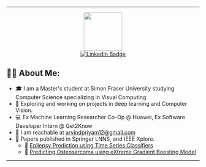 
---
<div id="header" align="center">
  <img src="https://media.giphy.com/media/i4MAH84pqe2m2aVojc/giphy.gif" width="100"/>
</div>
<div id="badges" align="center">
  <a href="https://www.linkedin.com/in/aravind-priyamvadan-vedadhri-0b3a1119a/">
    <img src="https://img.shields.io/badge/LinkedIn-blue?style=for-the-badge&logo=linkedin&logoColor=white" alt="LinkedIn Badge"/>
  </a>
</div>

## 👨‍💻 About Me:
- 🎓 I am a Master's student at Simon Fraser University studying Computer Science specializing in Visual Computing.
- 🔭 Exploring and working on projects in deep learning and Computer Vision. 
- 💻 Ex Machine Learning Researcher Co-Op @ Huawei, Ex Software Developer Intern @ Get2Know 
- 📧 I am reachable at [arvindpriyam12@gmail.com](mailto:arvindpriyam12@gmail.com)
- 📄 Papers published in Springer LNNS, and IEEE Xplore.
  - 📃 [Epilepsy Prediction using TIme Series Classifiers](https://link.springer.com/chapter/10.1007/978-981-19-2225-1_3)
  - 📃 [Predicting Osteosarcoma using eXtreme Gradient Boosting Model](https://ieeexplore.ieee.org/document/9752602)     


---
